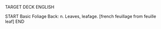 TARGET DECK
ENGLISH

START
Basic
Foliage
Back: n. Leaves, leafage. [french feuillage from feuille leaf]
END

